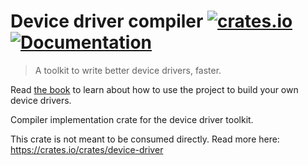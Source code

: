 # Device driver compiler [![crates.io](https://img.shields.io/crates/v/device-driver-compiler.svg)](https://crates.io/crates/device-driver-compiler) [![Documentation](https://docs.rs/device-driver-compiler/badge.svg)](https://docs.rs/device-driver-compiler)

> A toolkit to write better device drivers, faster.

Read [the book](https://diondokter.github.io/device-driver/) to learn about how to use the project to build your own device drivers.

Compiler implementation crate for the device driver toolkit.

This crate is not meant to be consumed directly. Read more here: <https://crates.io/crates/device-driver>
